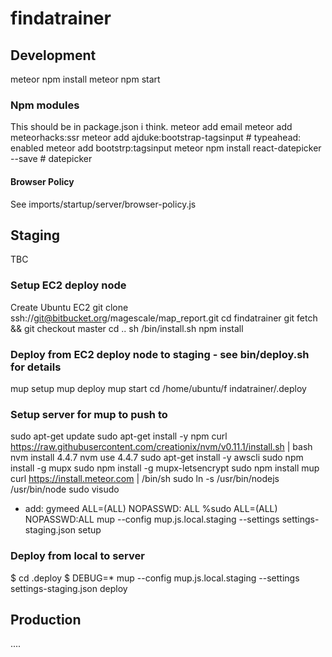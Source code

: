 # findatrainer

## Development

meteor npm install
meteor npm start

### Npm modules

This should be in package.json i think.
meteor add email
meteor add meteorhacks:ssr
meteor add ajduke:bootstrap-tagsinput # typeahead: enabled
meteor add bootstrp:tagsinput
meteor npm install react-datepicker --save # datepicker


#### Browser Policy
See imports/startup/server/browser-policy.js

## Staging

TBC

### Setup EC2 deploy node

Create Ubuntu EC2
git clone ssh://git@bitbucket.org/magescale/map_report.git
cd findatrainer
git fetch && git checkout master
cd ..
sh /bin/install.sh
npm install

### Deploy from EC2 deploy node to staging - see bin/deploy.sh for details

mup setup
mup deploy
mup start
cd /home/ubuntu/f indatrainer/.deploy

### Setup server for mup to push to

sudo apt-get update
sudo apt-get install -y npm
curl https://raw.githubusercontent.com/creationix/nvm/v0.11.1/install.sh | bash
nvm install 4.4.7
nvm use 4.4.7
sudo apt-get install -y awscli
sudo npm install -g mupx
sudo npm install -g mupx-letsencrypt
sudo npm install mup
curl https://install.meteor.com | /bin/sh
sudo ln -s /usr/bin/nodejs /usr/bin/node
sudo visudo

- add:
  gymeed ALL=(ALL) NOPASSWD: ALL
  %sudo ALL=(ALL) NOPASSWD:ALL
  mup --config mup.js.local.staging --settings settings-staging.json setup

### Deploy from local to server

$  cd .deploy
$  DEBUG=* mup --config mup.js.local.staging --settings settings-staging.json deploy



## Production

....
